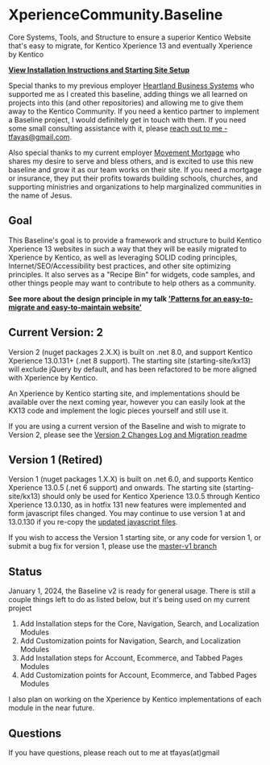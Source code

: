 
# XperienceCommunity.Baseline

Core Systems, Tools, and Structure to ensure a superior Kentico Website that's easy to migrate, for Kentico Xperience 13 and eventually Xperience by Kentico

**[View Installation Instructions and Starting Site Setup](installation.md)**

Special thanks to my previous employer [Heartland Business Systems](https://www.hbs.net) who supported me as I created this baseline, adding things we all learned on projects into this (and other repositories) and allowing me to give them away to the Kentico Community. If you need a kentico partner to implement a Baseline project, I would definitely get in touch with them. If you need some small consulting assistance with it, please [reach out to me - tfayas@gmail.com](mailto:tfayas@gmail.com).

Also special thanks to my current employer [Movement Mortgage](https://www.movement.com) who shares my desire to serve and bless others, and is excited to use this new baseline and grow it as our team works on their site. If you need a mortgage or insurance, they put their profits towards building schools, churches, and supporting ministries and organizations to help marginalized communities in the name of Jesus.

## Goal

This Baseline's goal is to provide a framework and structure to build Kentico Xperience 13 websites in such a way that they will be easily migrated to Xperience by Kentico, as well as leveraging SOLID coding principles, Internet/SEO/Accessibility best practices, and other site optimizing principles. It also serves as a "Recipe Bin" for widgets, code samples, and other things people may want to contribute to help others as a community.

**See more about the design principle in my talk ['Patterns for an easy-to-migrate and easy-to-maintain website'](https://www.kentico.com/presentation/patterns-for-an-easy-to-migrate-and-easy-to-mainta)**

## Current Version: 2

Version 2 (nuget packages 2.X.X) is built on .net 8.0, and support Kentico Xperience 13.0.131+ (.net 8 support). The starting site (starting-site/kx13) will exclude jQuery by default, and has been refactored to be more aligned with Xperience by Kentico.
  
An Xperience by Kentico starting site, and implementations should be available over the next coming year, however you can easily look at the KX13 code and implement the logic pieces yourself and still use it.

If you are using a current version of the Baseline and wish to migrate to Version 2, please see the [Version 2 Changes Log and Migration readme](https://github.com/KenticoDevTrev/XperienceCommunity.Baseline/blob/master/Version2ChangeLogAndMigration.md)

## Version 1 (Retired)

Version 1 (nuget packages 1.X.X) is built on .net 6.0, and supports Kentico Xperience 13.0.5 (.net 6 support) and onwards. The starting site (starting-site/kx13) should only be used for Kentico Xperience 13.0.5 through Kentico Xperience 13.0.130, as in hotfix 131 new features were implemented and form javascript files changed.  You may continue to use version 1 at and 13.0.130 if you re-copy the [updated javascript files](https://github.com/KenticoDevTrev/XperienceCommunity.Baseline/tree/master/starting-site/kx13/MVC/FrontEndDev/js/bundles/form-bundle).

If you wish to access the Version 1 starting site, or any code for version 1, or submit a bug fix for version 1, please use the [master-v1 branch](https://github.com/KenticoDevTrev/XperienceCommunity.Baseline/tree/master-v1)

## Status

January 1, 2024, the Baseline v2 is ready for general usage. There is still a couple things left to do as listed below, but it's being used on my current project

1. Add Installation steps for the Core, Navigation, Search, and Localization Modules
2. Add Customization points for Navigation, Search, and Localization Modules
6. Add Installation steps for Account, Ecommerce, and Tabbed Pages Modules
7. Add Customization points for Account, Ecommerce, and Tabbed Pages Modules
  
I also plan on working on the Xperience by Kentico implementations of each module in the near future.

## Questions

If you have questions, please reach out to me at tfayas(at)gmail
